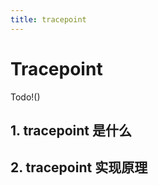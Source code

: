 ```yaml
---
title: tracepoint
---
```




# Tracepoint



Todo!()



## 1. tracepoint 是什么



## 2. tracepoint 实现原理







